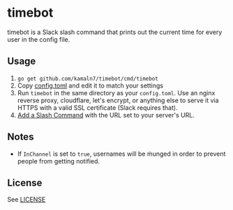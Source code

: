 # timebot

timebot is a Slack slash command that prints out the current time for every user in the config file.

## Usage

1. `go get github.com/kamaln7/timebot/cmd/timebot`
2. Copy [config.toml](/config/config.toml) and edit it to match your settings
3. Run `timebot` in the same directory as your `config.toml`. Use an nginx reverse proxy, cloudflare, let's encrypt, or anything else to serve it via HTTPS with a valid SSL certificate (Slack requires that).
4. [Add a Slash Command](https://team.slack.com/apps/new/A0F82E8CA-slash-commands) with the URL set to your server's URL.

## Notes

* If `InChannel` is set to `true`, usernames will be ṁunged in order to prevent people from getting notified.

## License

See [LICENSE](/LICENSE)
